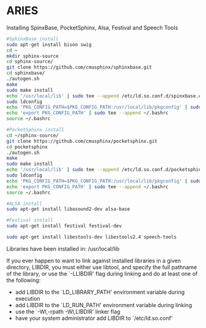 # ARIES

Installing SpinxBase, PocketSphinx, Alsa, Festival and Speech Tools

```bash
#SphinxBase install
sudo apt-get install bison swig
cd ~
mkdir sphinx-source
cd sphinx-source/
git clone https://github.com/cmusphinx/sphinxbase.git
cd sphinxbase/
./autogen.sh
make
sudo make install
echo '/usr/local/lib' | sudo tee --append /etc/ld.so.conf.d/spinxbase.conf
sudo ldconfig
echo 'PKG_CONFIG_PATH=$PKG_CONFIG_PATH:/usr/local/lib/pkgconfig' | sudo tee --append ~/.bashrc
echo 'export PKG_CONFIG_PATH' | sudo tee --append ~/.bashrc
source ~/.bashrc

#PocketSphinx install
cd ~/sphinx-source/
git clone https://github.com/cmusphinx/pocketsphinx.git
cd pocketsphinx
./autogen.sh 
make
sudo make install
echo '/usr/local/lib' | sudo tee --append /etc/ld.so.conf.d/pocketsphinx.conf
sudo ldconfig
echo 'PKG_CONFIG_PATH=$PKG_CONFIG_PATH:/usr/local/lib/pkgconfig' | sudo tee --append ~/.bashrc
echo 'export PKG_CONFIG_PATH' | sudo tee --append ~/.bashrc
source ~/.bashrc

#ALSA install
sudo apt-get install libasound2-dev alsa-base

#Festival install
sudo apt-get install festival festival-dev

sudo apt-get install libestools-dev libestools2.4 speech-tools
```

Libraries have been installed in:
   /usr/local/lib

If you ever happen to want to link against installed libraries
in a given directory, LIBDIR, you must either use libtool, and
specify the full pathname of the library, or use the `-LLIBDIR'
flag during linking and do at least one of the following:
   - add LIBDIR to the `LD_LIBRARY_PATH' environment variable
     during execution
   - add LIBDIR to the `LD_RUN_PATH' environment variable
     during linking
   - use the `-Wl,-rpath -Wl,LIBDIR' linker flag
   - have your system administrator add LIBDIR to `/etc/ld.so.conf'
